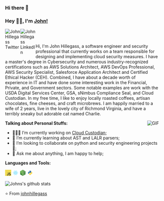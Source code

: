 ### Hi there 👋

<!--
**JohnHillegass/JohnHillegass** is a ✨ _special_ ✨ repository because its `README.md` (this file) appears on your GitHub profile.

Here are some ideas to get you started:

- 🔭 I’m currently working on ...
- 🌱 I’m currently learning ...
- 👯 I’m looking to collaborate on ...
- 🤔 I’m looking for help with ...
- 💬 Ask me about ...
- 📫 How to reach me: ...
- 😄 Pronouns: ...
- ⚡ Fun fact: ...
-->

### Hey 👋🏽, I'm [John!](https://4g3.dev) 

<a href="https://twitter.com/johnphillegass">
  <img align="left" alt="John Hillegass Twitter" width="50px" src="https://cdn.jsdelivr.net/npm/simple-icons@v3/icons/twitter.svg" />
</a>
<a href="https://www.linkedin.com/in/johnhillegass/">
  <img align="left" alt="John Hillegass LinkedIn" width="50px" src="https://cdn.jsdelivr.net/npm/simple-icons@v3/icons/linkedin.svg" />
</a>

<br />
<br />

Hi, I'm John Hillegass, a software engineer and security professional that currently works on a team responsible for designing and implementing cloud security measures. I have a master's degree in Cybersecurity and numerous industry-recognized certifications such as AWS Solutions Architect, AWS DevOps Professional, AWS Security Specialist, Salesforce Application Architect and Certified Ethical Hacker (CEH). Combined, I have about a decade worth of experience in IT and have done some interesting work in the Financial, Private, and Government sectors. Some notable examples are work with the USDA Digital Services Center, GSA, sNimbus Compliance Seal, and Cloud Custodian. In my free time, I like to enjoy locally roasted coffees, artisan chocolates, fine cheeses, and craft microbrews. I am happily married to a wife of 2 years, live in the lovely city of Richmond Virginia, and have a terribly sneaky but adorable cat named Charlie.

  <img align="right" alt="GIF" src="https://media.giphy.com/media/zE9Jh7QahXTb2/giphy.gif" />
  
**Talking about Personal Stuffs:**

- 👨🏽‍💻 I’m currently working on [Cloud Custodian](https://github.com/cloud-custodian/cloud-custodian);
- 🌱 I’m currently learning about AST and LALR parsers; 
- 👯 I’m looking to collaborate on python and security engineering projects 🤝;
- 💬 Ask me about anything, I am happy to help;

**Languages and Tools:**  

<code><img height="20" src="https://raw.githubusercontent.com/github/explore/80688e429a7d4ef2fca1e82350fe8e3517d3494d/topics/javascript/javascript.png"></code>
<code><img height="20" src="https://raw.githubusercontent.com/github/explore/80688e429a7d4ef2fca1e82350fe8e3517d3494d/topics/react/react.png"></code>
<code><img height="20" src="https://raw.githubusercontent.com/github/explore/80688e429a7d4ef2fca1e82350fe8e3517d3494d/topics/nodejs/nodejs.png"></code>
<code><img height="20" src="https://raw.githubusercontent.com/github/explore/80688e429a7d4ef2fca1e82350fe8e3517d3494d/topics/python/python.png"></code>

![Johns's github stats](https://github-readme-stats.vercel.app/api?username=johnhillegass&show_icons=true&hide_border=true)

⭐️ From [johnhillegass](https://github.com/johnhillegass)
